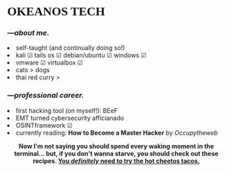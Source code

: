 <!-- Hello! Thanks for checking out my page. Here is the bread and butter behind my README note. Happy to showcase my knowledge as it's amassed. I'll periodically return to this document as I self-teach more html, and can shine my personal style through it even more. If you're here, it means I've made an interesting impression! -->


<html>
  <head>
    <meta charset="utf-8">
    <link rel="preconnect" href="https://fonts.googleapis.com">
<link rel="preconnect" href="https://fonts.gstatic.com" crossorigin>
<link href="https://fonts.googleapis.com/css2?family=Benne&family=Scheherazade+New" rel="stylesheet"> 
  </head>
  <body>
    <div style="font-family: 'Benne:regular', serif;"><p style="text-align:justify|center"><b><h1>OKEANOS TECH</b></h1></p></div>
    <p><h3><i>—about me.</i></h3></p>
  <li> self-taught (and continually doing so!)</li>
  <li> kali ☑ tails os ☑ debian/ubuntu ☑ windows ☑</li>
  <li> vmware ☑ virtualbox ☑</li>
  <li> cats > dogs </li>
  <li>thai red curry ></li>
    <div style="justify">
    <p><h3><i>—professional career.</i></h3></p></div>
  <li>first hacking tool (on myself!): BEeF </li>
  <li>EMT turned cybersecurity afficianado</li>
  <li>OSINTframework ☑</li>
  <li>currently reading: <b>How to Become a Master Hacker</b> by <i>Occupytheweb</i></li>
  <p><b><center>Now I'm not saying you should spend every waking moment in the terminal... but, if you don't wanna starve, you should check out these recipes. <a href="https://www.sanfransentinel.com/hackthekitchen1.html">You <i>definitely</i> need to try the hot cheetos tacos.</a></center></b></p>
  
  </body>
</html>

